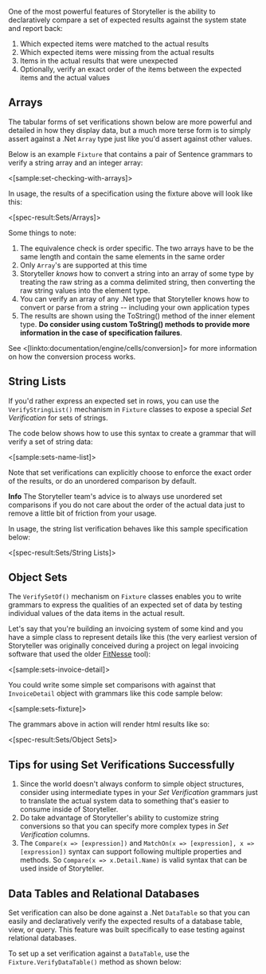 <!--Title:Verifying Sets-->
<!--Url:sets-->

One of the most powerful features of Storyteller is the ability to declaratively compare a set of expected results against the system state and report back:

1. Which expected items were matched to the actual results
1. Which expected items were missing from the actual results
1. Items in the actual results that were unexpected
1. Optionally, verify an exact order of the items between the expected items and the actual values

## Arrays

The tabular forms of set verifications shown below are more powerful and detailed in how they display data, but a much more terse form is to simply assert against a .Net `Array` type just like you'd assert against other values.

Below is an example `Fixture` that contains a pair of Sentence grammars to verify a string array and an integer array:

<[sample:set-checking-with-arrays]>

In usage, the results of a specification using the fixture above will look like this:

<[spec-result:Sets/Arrays]>

Some things to note:
1. The equivalence check is order specific. The two arrays have to be the same length and contain the same elements in the same order
1. Only `Array`'s are supported at this time
1. Storyteller _knows_ how to convert a string into an array of some type by treating the raw string as a comma delimited string, then converting the raw string values into the element type.
1. You can verify an array of any .Net type that Storyteller knows how to convert or parse from a string -- including your own application types
1. The results are shown using the ToString() method of the inner element type. **Do consider using custom ToString() methods to provide more information in the case of specification failures**.

See <[linkto:documentation/engine/cells/conversion]> for more information on how the conversion process works.


## String Lists

If you'd rather express an expected set in rows, you can use the `VerifyStringList()` mechanism in `Fixture` classes to expose a special _Set Verification_ for sets of strings.

The code below shows how to use this syntax to create a grammar that will verify a set of string data:

<[sample:sets-name-list]>

Note that set verifications can explicitly choose to enforce the exact order of the results, or do an unordered comparison by default. 

<div class="alert alert-info" role="alert"><strong>Info</strong> The Storyteller team's advice is to always use unordered set comparisons if you do not care about the order of the actual data just to remove a little bit of friction from your usage.</div>

In usage, the string list verification behaves like this sample specification below:

<[spec-result:Sets/String Lists]>


## Object Sets

The `VerifySetOf()` mechanism on `Fixture` classes enables you to write grammars to express the qualities of an expected set of data by testing individual values of the data items in the actual result.

Let's say that you're building an invoicing system of some kind and you have a simple class to represent details like this (the very earliest version of Storyteller was originally conceived during a project on legal invoicing software that used the older [FitNesse](http://fitnesse.org) tool):

<[sample:sets-invoice-detail]>

You could write some simple set comparisons with against that `InvoiceDetail` object with grammars like this code sample below:

<[sample:sets-fixture]>

The grammars above in action will render html results like so:

<[spec-result:Sets/Object Sets]>

## Tips for using Set Verifications Successfully

1. Since the world doesn't always conform to simple object structures, consider using intermediate types in your _Set Verification_ grammars just to translate the actual system data to something that's easier to consume inside of Storyteller.
1. Do take advantage of Storyteller's ability to customize string conversions so that you can specify more complex types in _Set Verification_ columns.
1. The `Compare(x => [expression])` and `MatchOn(x => [expression], x => [expression])` syntax can support following multiple properties and methods. So `Compare(x => x.Detail.Name)` is valid syntax that can be used inside of Storyteller. 


## Data Tables and Relational Databases

Set verification can also be done against a .Net `DataTable` so that you can easily and declaratively verify the expected
results of a database table, view, or query. This feature was built specifically to ease testing against relational databases.

To set up a set verification against a `DataTable`, use the `Fixture.VerifyDataTable()` method as shown below:

